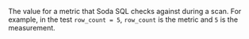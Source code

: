 The value for a metric that Soda SQL checks against during a scan. For example, in the test `row_count = 5`, `row_count` is the metric and `5` is the measurement.
